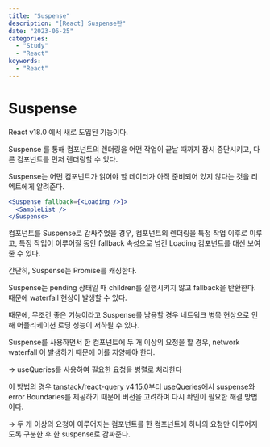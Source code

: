 ```yaml
---
title: "Suspense"
description: "[React] Suspense란"
date: "2023-06-25"
categories:
  - "Study"
  - "React"
keywords:
  - "React"
---
```


# Suspense

React v18.0 에서 새로 도입된 기능이다.

Suspense 를 통해 컴포넌트의 렌더링을 어떤 작업이 끝날 때까지 잠시 중단시키고, 다른 컴포넌트를 먼저 렌더링할 수 있다.

Suspense는 어떤 컴포넌트가 읽어야 할 데이터가 아직 준비되어 있지 않다는 것을 리엑트에게 알려준다.

```jsx
<Suspense fallback={<Loading />}>
  <SampleList />
</Suspense>
```

컴포넌트를 Suspense로 감싸주었을 경우, 컴포넌트의 렌더링을 특정 작업 이후로 미루고, 특정 작업이 이루어질 동안 fallback 속성으로 넘긴 Loading 컴포넌트를 대신 보여줄 수 있다.

간단히, Suspense는 Promise를 캐싱한다.

Suspense는 pending 상태일 때 children를 실행시키지 않고 fallback을 반환한다. 때문에 waterfall 현상이 발생할 수 있다.

때문에, 무조건 좋은 기능이라고 Suspense를 남용할 경우 네트워크 병목 현상으로 인해 어플리케이션 로딩 성능이 저하될 수 있다.

Suspense를 사용하면서 한 컴포넌트에 두 개 이상의 요청을 할 경우, network waterfall 이 발생하기 때문에 이를 지양해야 한다.

→ useQueries를 사용하여 필요한 요청을 병렬로 처리한다

이 방법의 경우 tanstack/react-query v4.15.0부터 useQueries에서 suspense와 error Boundaries를 제공하기 때문에 버전을 고려하며 다시 확인이 필요한 해결 방법이다.

→ 두 개 이상의 요청이 이루어지는 컴포넌트를 한 컴포넌트에 하나의 요청만 이루어지도록 구분한 후 한 suspense로 감싸준다.
